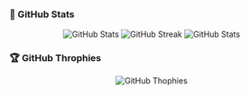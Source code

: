 <h1 align="center">
    <img src="assets/top.png"><br />
</h1>

### :star2: GitHub Stats

<p align="center">
    <img width="33%" src="https://github-readme-stats.vercel.app/api?username=UnoSite&theme=holi&show_icons=true&title_color=cad404&icon_color=cad404&hide_border=true" alt="GitHub Stats" />
    <img width="33%" src="https://streak-stats.demolab.com/?user=UnoSite&theme=holi-theme&ring=cad404&border=cad404&sideNums=cad404&currStreakNum=cad404&hide_border=true" alt="GitHub Streak" />
    <img width="33%" src="https://github-readme-stats.vercel.app/api/top-langs/?username=UnoSite&theme=holi&show_icons=true&title_color=cad404&icon_color=cad404&hide_border=true" alt="GitHub Stats" />
</p>

### :trophy: GitHub Throphies

<p align="center">
    <img src="https://github-profile-trophy.vercel.app/?username=UnoSite&theme=gitdimmed&rank=S,SS,SSS,A,AA,AAA,B,BB,BBB,C,CC,CCC&no-frame=true&column=7&margin-w=4" alt="GitHub Thophies" />
</p>
